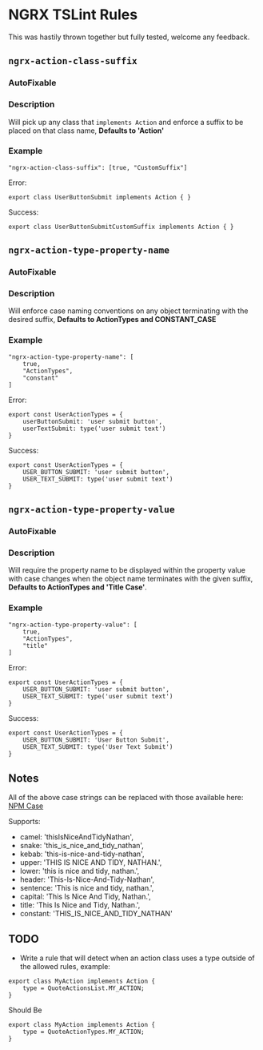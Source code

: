 # NGRX TSLint Rules

This was hastily thrown together but fully tested, welcome any feedback.

## `ngrx-action-class-suffix`

### **AutoFixable**

### Description

Will pick up any class that `implements Action` and enforce a suffix to be placed on that class name, **Defaults to 'Action'**

### Example

`"ngrx-action-class-suffix": [true, "CustomSuffix"]`

Error:

    export class UserButtonSubmit implements Action { }

Success:

    export class UserButtonSubmitCustomSuffix implements Action { }

## `ngrx-action-type-property-name`

### **AutoFixable**

### Description

Will enforce case naming conventions on any object terminating with the desired suffix, **Defaults to ActionTypes and CONSTANT_CASE**

### Example

```
"ngrx-action-type-property-name": [
    true,
    "ActionTypes",
    "constant"
]
```

Error:

    export const UserActionTypes = {
        userButtonSubmit: 'user submit button',
        userTextSubmit: type('user submit text')
    }

Success:

    export const UserActionTypes = {
        USER_BUTTON_SUBMIT: 'user submit button',
        USER_TEXT_SUBMIT: type('user submit text')
    }

## `ngrx-action-type-property-value`

### **AutoFixable**

### Description

Will require the property name to be displayed within the property value with case changes when the object name terminates with the given suffix, **Defaults to ActionTypes and 'Title Case'**.

### Example

    "ngrx-action-type-property-value": [
        true,
        "ActionTypes",
        "title"
    ]

Error:

    export const UserActionTypes = {
        USER_BUTTON_SUBMIT: 'user submit button',
        USER_TEXT_SUBMIT: type('user submit text')
    }

Success:

    export const UserActionTypes = {
        USER_BUTTON_SUBMIT: 'User Button Submit',
        USER_TEXT_SUBMIT: type('User Text Submit')
    }

## Notes

All of the above case strings can be replaced with those available here: [NPM Case](https://www.npmjs.com/package/case)

Supports:
- camel: 'thisIsNiceAndTidyNathan',
- snake: 'this_is_nice_and_tidy_nathan',
- kebab: 'this-is-nice-and-tidy-nathan',
- upper: 'THIS IS NICE AND TIDY, NATHAN.',
- lower: 'this is nice and tidy, nathan.',
- header: 'This-Is-Nice-And-Tidy-Nathan',
- sentence: 'This is nice and tidy, nathan.',
- capital: 'This Is Nice And Tidy, Nathan.',
- title: 'This Is Nice and Tidy, Nathan.',
- constant: 'THIS_IS_NICE_AND_TIDY_NATHAN'

## TODO
- Write a rule that will detect when an action class uses a type outside of the allowed rules, example:


```
export class MyAction implements Action {
    type = QuoteActionsList.MY_ACTION;
}
```


Should Be
```
export class MyAction implements Action {
    type = QuoteActionTypes.MY_ACTION;
}
```
